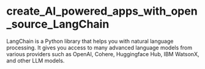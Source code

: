 # create_AI_powered_apps_with_open_source_LangChain
LangChain is a Python library that helps you with natural language processing. It gives you access to many advanced language models from various providers such as OpenAI, Cohere, Huggingface Hub, IBM WatsonX, and other LLM models.

